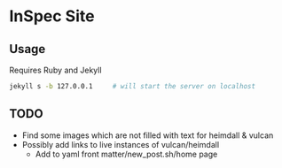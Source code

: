 # InSpec Site

## Usage

Requires Ruby and Jekyll

``` bash
jekyll s -b 127.0.0.1     # will start the server on localhost
```


## TODO
  - Find some images which are not filled with text for heimdall & vulcan
  - Possibly add links to live instances of vulcan/heimdall
    - Add to yaml front matter/new_post.sh/home page
